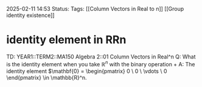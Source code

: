 2025-02-11 14:53
Status: 
Tags: [[Column Vectors in Real to n]] [[Group identity existence]]
# identity element in RRn

TD: YEAR1::TERM2::MA150 Algebra 2::01 Column Vectors in Real^n 
Q: What is the identity element when you take $\mathbb{R}^{n}$ with the binary operation $+$
A:  The identity element $\mathbf{0} = 
\begin{pmatrix} 
0 \\ 
0 \\ 
\vdots \\ 
0 
\end{pmatrix} 
\in \mathbb{R}^n.